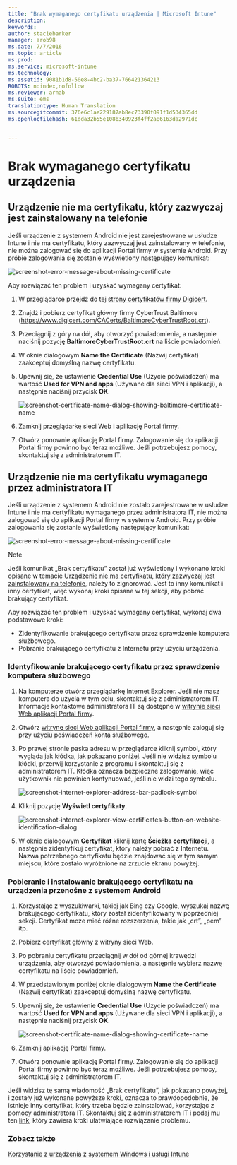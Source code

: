 ```yaml
---
title: "Brak wymaganego certyfikatu urządzenia | Microsoft Intune"
description: 
keywords: 
author: staciebarker
manager: arob98
ms.date: 7/7/2016
ms.topic: article
ms.prod: 
ms.service: microsoft-intune
ms.technology: 
ms.assetid: 9081b1d8-50e8-4bc2-ba37-766421364213
ROBOTS: noindex,nofollow
ms.reviewer: arnab
ms.suite: ems
translationtype: Human Translation
ms.sourcegitcommit: 376e6c1ae229187ab8ec73390f091f1d534365dd
ms.openlocfilehash: 61dda32b55e108b340923f4ff2a86163da2971dc


---
```



# Brak wymaganego certyfikatu urządzenia


## Urządzenie nie ma certyfikatu, który zazwyczaj jest zainstalowany na telefonie
Jeśli urządzenie z systemem Android nie jest zarejestrowane w usłudze Intune i nie ma certyfikatu, który zazwyczaj jest zainstalowany w telefonie, nie można zalogować się do aplikacji Portal firmy w systemie Android. Przy próbie zalogowania się zostanie wyświetlony następujący komunikat:

![screenshot-error-message-about-missing-certificate](./media/andr-cert_install-1-cert_missing.png)

Aby rozwiązać ten problem i uzyskać wymagany certyfikat:

1.  W przeglądarce przejdź do tej [strony certyfikatów firmy Digicert](https://www.digicert.com/digicert-root-certificates.htm).

2.  Znajdź i pobierz certyfikat główny firmy CyberTrust Baltimore (https://www.digicert.com/CACerts/BaltimoreCyberTrustRoot.crt).

3.  Przeciągnij z góry na dół, aby otworzyć powiadomienia, a następnie naciśnij pozycję **BaltimoreCyberTrustRoot.crt** na liście powiadomień.

4.  W oknie dialogowym **Name the Certificate** (Nazwij certyfikat) zaakceptuj domyślną nazwę certyfikatu.

5. Upewnij się, że ustawienie **Credential Use** (Użycie poświadczeń) ma wartość **Used for VPN and apps** (Używane dla sieci VPN i aplikacji), a następnie naciśnij przycisk **OK**.

    ![screenshot-certificate-name-dialog-showing-baltimore-certificate-name](./media/andr-cert_install-2-add_cert_name.png)

6. Zamknij przeglądarkę sieci Web i aplikację Portal firmy.

7. Otwórz ponownie aplikację Portal firmy. Zalogowanie się do aplikacji Portal firmy powinno być teraz możliwe. Jeśli potrzebujesz pomocy, skontaktuj się z administratorem IT.

## Urządzenie nie ma certyfikatu wymaganego przez administratora IT
Jeśli urządzenie z systemem Android nie zostało zarejestrowane w usłudze Intune i nie ma certyfikatu wymaganego przez administratora IT, nie można zalogować się do aplikacji Portal firmy w systemie Android. Przy próbie zalogowania się zostanie wyświetlony następujący komunikat:

![screenshot-error-message-about-missing-certificate](./media/andr-cert_install-1-cert_missing.png)

>[!NOTE]
> Jeśli komunikat „Brak certyfikatu” został już wyświetlony i wykonano kroki opisane w temacie [Urządzenie nie ma certyfikatu, który zazwyczaj jest zainstalowany na telefonie](#your-device-is-missing-a-certificate-that-usually-comes-installed-on-your-phone), należy to zignorować. Jest to inny komunikat i inny certyfikat, więc wykonaj kroki opisane w tej sekcji, aby pobrać brakujący certyfikat.

Aby rozwiązać ten problem i uzyskać wymagany certyfikat, wykonaj dwa podstawowe kroki:

- Zidentyfikowanie brakującego certyfikatu przez sprawdzenie komputera służbowego.
- Pobranie brakującego certyfikatu z Internetu przy użyciu urządzenia.

### Identyfikowanie brakującego certyfikatu przez sprawdzenie komputera służbowego

1. Na komputerze otwórz przeglądarkę Internet Explorer. Jeśli nie masz komputera do użycia w tym celu, skontaktuj się z administratorem IT. Informacje kontaktowe administratora IT są dostępne w [witrynie sieci Web aplikacji Portal firmy](http://portal.manage.microsoft.com).

2. Otwórz [witrynę sieci Web aplikacji Portal firmy](http://portal.manage.microsoft.com), a następnie zaloguj się przy użyciu poświadczeń konta służbowego.

3. Po prawej stronie paska adresu w przeglądarce kliknij symbol, który wygląda jak kłódka, jak pokazano poniżej. Jeśli nie widzisz symbolu kłódki, przerwij korzystanie z programu i skontaktuj się z administratorem IT. Kłódka oznacza bezpieczne zalogowanie, więc użytkownik nie powinien kontynuować, jeśli nie widzi tego symbolu.

    ![screenshot-internet-explorer-address-bar-padlock-symbol](./media/andr-missing-cert-ie-padlock-symbol.png)

4. Kliknij pozycję **Wyświetl certyfikaty**.

    ![screenshot-internet-explorer-view-certificates-button-on-website-identification-dialog](./media/andr-missg-cert-ie-view-cert-button.png)

5. W oknie dialogowym **Certyfikat** kliknij kartę **Ścieżka certyfikacji**, a następnie zidentyfikuj certyfikat, który należy pobrać z Internetu. Nazwa potrzebnego certyfikatu będzie znajdować się w tym samym miejscu, które zostało wyróżnione na zrzucie ekranu powyżej. 

### Pobieranie i instalowanie brakującego certyfikatu na urządzenia przenośne z systemem Android

1. Korzystając z wyszukiwarki, takiej jak Bing czy Google, wyszukaj nazwę brakującego certyfikatu, który został zidentyfikowany w poprzedniej sekcji. Certyfikat może mieć różne rozszerzenia, takie jak „crt”, „pem” itp.

2. Pobierz certyfikat główny z witryny sieci Web.

3. Po pobraniu certyfikatu przeciągnij w dół od górnej krawędzi urządzenia, aby otworzyć powiadomienia, a następnie wybierz nazwę certyfikatu na liście powiadomień.

4. W przedstawionym poniżej oknie dialogowym **Name the Certificate** (Nazwij certyfikat) zaakceptuj domyślną nazwę certyfikatu.

5. Upewnij się, że ustawienie **Credential Use** (Użycie poświadczeń) ma wartość **Used for VPN and apps** (Używane dla sieci VPN i aplikacji), a następnie naciśnij przycisk **OK**.

    ![screenshot-certificate-name-dialog-showing-certificate-name](./media/andr-missing-cert-cert-name.png)

6. Zamknij aplikację Portal firmy.

7. Otwórz ponownie aplikację Portal firmy. Zalogowanie się do aplikacji Portal firmy powinno być teraz możliwe. Jeśli potrzebujesz pomocy, skontaktuj się z administratorem IT.

Jeśli widzisz tę samą wiadomość „Brak certyfikatu”, jak pokazano powyżej, i zostały już wykonane powyższe kroki, oznacza to prawdopodobnie, że istnieje inny certyfikat, który trzeba będzie zainstalować, korzystając z pomocy administratora IT. Skontaktuj się z administratorem IT i podaj mu ten [link](/intune/troubleshoot/troubleshoot-device-enrollment-in-intune#android-certificate-issues), który zawiera kroki ułatwiające rozwiązanie problemu. 

### Zobacz także
[Korzystanie z urządzenia z systemem Windows i usługi Intune](using-your-windows-device-with-intune.md)


<!--HONumber=Jul16_HO3-->


